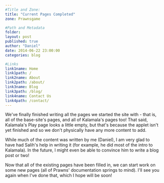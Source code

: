 ```yaml
---
#Title and Zone:
title: "Current Pages Completed"
zone: Prawnsgame

#Path and Metadata
folder:
layout: post
published: true
author: "Daniel"
date: 2014-06-22 23:00:00
categories: blog

#Links
link1name: Home
link1path: /
link2name: About
link2path: /about/
link3name: Blog
link3path: /blog/
link4name: Contact Us
link4path: /contact/
---
```


We've finally finished writing all the pages we started the site with - that is, all of the base-site's pages, and all of Kalamala's pages too! That said, Kalamala's Play page looks a little empty, but that's because the applet isn't yet finished and so we don't physically have any more content to add.

While much of the content was written by me (Daniel), I am very glad to have had Salih's help in writing it (for example, he did most of the intro to Kalamala). In the future, I might even be able to convince him to write a blog post or two!

Now that all of the existing pages have been filled in, we can start work on some new pages (all of Prawns' documentation springs to mind). I'll see you again when I've done that, which I hope will be soon!
